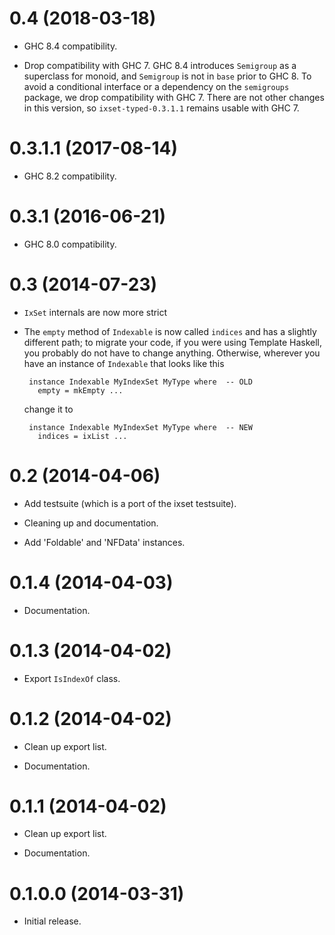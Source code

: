 0.4 (2018-03-18)
================

* GHC 8.4 compatibility.

* Drop compatibility with GHC 7. GHC 8.4 introduces `Semigroup` as a superclass
  for monoid, and `Semigroup` is not in `base` prior to GHC 8. To avoid
  a conditional interface or a dependency on the `semigroups` package, we drop
  compatibility with GHC 7. There are not other changes in this version, so
  `ixset-typed-0.3.1.1` remains usable with GHC 7.

0.3.1.1 (2017-08-14)
====================

* GHC 8.2 compatibility.

0.3.1 (2016-06-21)
==================

* GHC 8.0 compatibility.

0.3 (2014-07-23)
================

* `IxSet` internals are now more strict

* The `empty` method of `Indexable` is now called `indices` and has a slightly
  different path; to migrate your code, if you were using Template Haskell,
  you probably do not have to change anything. Otherwise, wherever you have
  an instance of `Indexable` that looks like this

       instance Indexable MyIndexSet MyType where  -- OLD
         empty = mkEmpty ...

  change it to

       instance Indexable MyIndexSet MyType where  -- NEW
         indices = ixList ...


0.2 (2014-04-06)
================

* Add testsuite (which is a port of the ixset testsuite).

* Cleaning up and documentation.

* Add 'Foldable' and 'NFData' instances.


0.1.4 (2014-04-03)
==================

* Documentation.


0.1.3 (2014-04-02)
==================

* Export `IsIndexOf` class.


0.1.2 (2014-04-02)
==================

* Clean up export list.

* Documentation.


0.1.1 (2014-04-02)
==================

* Clean up export list.

* Documentation.


0.1.0.0 (2014-03-31)
====================

* Initial release.
